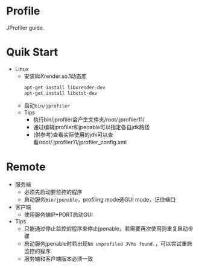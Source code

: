 # Profile
JProfiler guide.

# Quik Start
  * Linux
    * 安装libXrender.so.1动态库  
      ```bash
      apt-get install libxrender-dev 
      apt-get install libxtst-dev 
      ```
    * 启动```bin/jprofiler``` 
    * Tips  
      * 执行bin/jprofiler会产生文件夹/root/.jprofiler11/
      * 通过编辑jprofiler和jpenable可以指定各自jdk路径
      * (供参考)查看实际使用的jdk可以查看/root/.jprofiler11/jprofiler_config.xml
# Remote
  * 服务端
    * 必须先启动要监控的程序
    * 启动服务```bin/jpenable```，profiling mode选GUI mode，记住端口
  * 客户端
    * 使用服务端IP+PORT启动GUI
  * Tips  
    * 只能通过停止监控的程序来停止jpenable，若需要再次使用则重复启动步骤
    * 启动服务jpenable时若出现```No unprofiled JVMs found.```，可以尝试重启监控的程序
    * 服务端和客户端版本必须一致